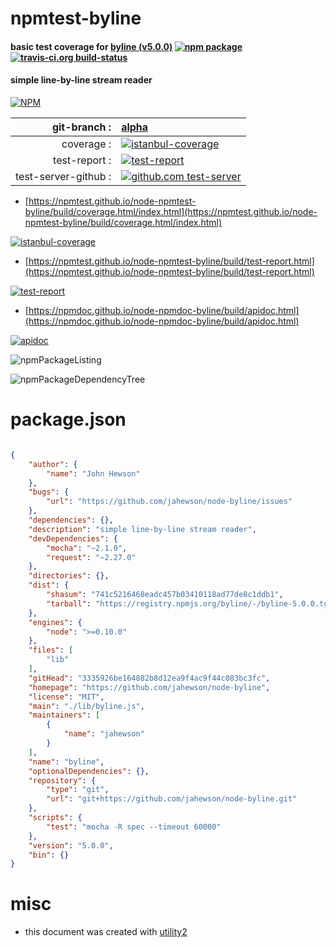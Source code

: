 # npmtest-byline

#### basic test coverage for  [byline (v5.0.0)](https://github.com/jahewson/node-byline)  [![npm package](https://img.shields.io/npm/v/npmtest-byline.svg?style=flat-square)](https://www.npmjs.org/package/npmtest-byline) [![travis-ci.org build-status](https://api.travis-ci.org/npmtest/node-npmtest-byline.svg)](https://travis-ci.org/npmtest/node-npmtest-byline)

#### simple line-by-line stream reader

[![NPM](https://nodei.co/npm/byline.png?downloads=true&downloadRank=true&stars=true)](https://www.npmjs.com/package/byline)

| git-branch : | [alpha](https://github.com/npmtest/node-npmtest-byline/tree/alpha)|
|--:|:--|
| coverage : | [![istanbul-coverage](https://npmtest.github.io/node-npmtest-byline/build/coverage.badge.svg)](https://npmtest.github.io/node-npmtest-byline/build/coverage.html/index.html)|
| test-report : | [![test-report](https://npmtest.github.io/node-npmtest-byline/build/test-report.badge.svg)](https://npmtest.github.io/node-npmtest-byline/build/test-report.html)|
| test-server-github : | [![github.com test-server](https://npmtest.github.io/node-npmtest-byline/GitHub-Mark-32px.png)](https://npmtest.github.io/node-npmtest-byline/build/app/index.html) | | build-artifacts : | [![build-artifacts](https://npmtest.github.io/node-npmtest-byline/glyphicons_144_folder_open.png)](https://github.com/npmtest/node-npmtest-byline/tree/gh-pages/build)|

- [https://npmtest.github.io/node-npmtest-byline/build/coverage.html/index.html](https://npmtest.github.io/node-npmtest-byline/build/coverage.html/index.html)

[![istanbul-coverage](https://npmtest.github.io/node-npmtest-byline/build/screenCapture.buildCi.browser.%252Ftmp%252Fbuild%252Fcoverage.lib.html.png)](https://npmtest.github.io/node-npmtest-byline/build/coverage.html/index.html)

- [https://npmtest.github.io/node-npmtest-byline/build/test-report.html](https://npmtest.github.io/node-npmtest-byline/build/test-report.html)

[![test-report](https://npmtest.github.io/node-npmtest-byline/build/screenCapture.buildCi.browser.%252Ftmp%252Fbuild%252Ftest-report.html.png)](https://npmtest.github.io/node-npmtest-byline/build/test-report.html)

- [https://npmdoc.github.io/node-npmdoc-byline/build/apidoc.html](https://npmdoc.github.io/node-npmdoc-byline/build/apidoc.html)

[![apidoc](https://npmdoc.github.io/node-npmdoc-byline/build/screenCapture.buildCi.browser.%252Ftmp%252Fbuild%252Fapidoc.html.png)](https://npmdoc.github.io/node-npmdoc-byline/build/apidoc.html)

![npmPackageListing](https://npmtest.github.io/node-npmtest-byline/build/screenCapture.npmPackageListing.svg)

![npmPackageDependencyTree](https://npmtest.github.io/node-npmtest-byline/build/screenCapture.npmPackageDependencyTree.svg)



# package.json

```json

{
    "author": {
        "name": "John Hewson"
    },
    "bugs": {
        "url": "https://github.com/jahewson/node-byline/issues"
    },
    "dependencies": {},
    "description": "simple line-by-line stream reader",
    "devDependencies": {
        "mocha": "~2.1.0",
        "request": "~2.27.0"
    },
    "directories": {},
    "dist": {
        "shasum": "741c5216468eadc457b03410118ad77de8c1ddb1",
        "tarball": "https://registry.npmjs.org/byline/-/byline-5.0.0.tgz"
    },
    "engines": {
        "node": ">=0.10.0"
    },
    "files": [
        "lib"
    ],
    "gitHead": "3335926be164882b8d12ea9f4ac9f44c083bc3fc",
    "homepage": "https://github.com/jahewson/node-byline",
    "license": "MIT",
    "main": "./lib/byline.js",
    "maintainers": [
        {
            "name": "jahewson"
        }
    ],
    "name": "byline",
    "optionalDependencies": {},
    "repository": {
        "type": "git",
        "url": "git+https://github.com/jahewson/node-byline.git"
    },
    "scripts": {
        "test": "mocha -R spec --timeout 60000"
    },
    "version": "5.0.0",
    "bin": {}
}
```



# misc
- this document was created with [utility2](https://github.com/kaizhu256/node-utility2)
